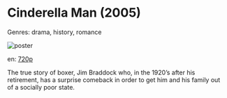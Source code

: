 # Cinderella Man (2005)

Genres: drama, history, romance

![poster](http://image.tmdb.org/t/p/w500/xZhumK43Z6jmwCWglh7uHcpkqdb.jpg)

en:
  [720p](magnet:?xt=urn:btih:AD6CE68951CC50BA8441E35701B0E1E5DAFEFC42&tr=udp://glotorrents.pw:6969/announce&tr=udp://tracker.opentrackr.org:1337/announce&tr=udp://torrent.gresille.org:80/announce&tr=udp://tracker.openbittorrent.com:80&tr=udp://tracker.coppersurfer.tk:6969&tr=udp://tracker.leechers-paradise.org:6969&tr=udp://p4p.arenabg.ch:1337&tr=udp://tracker.internetwarriors.net:1337)
  


The true story of boxer, Jim Braddock who, in the 1920’s after his retirement, has a surprise comeback in order to get him and his family out of a socially poor state.